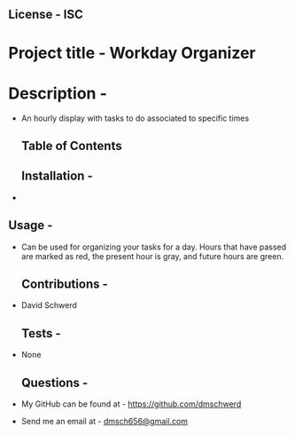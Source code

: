 
  ## License - ISC
  # Project title - Workday Organizer
  # Description - 
* An hourly display with tasks to do associated to specific times

  ## Table of Contents
  ## Installation - 
* 

  ## Usage - 
* Can be used for organizing your tasks for a day. Hours that have passed are marked as red, the present hour is gray, and future hours are green.

  ## Contributions - 
* David Schwerd 

  ## Tests - 
* None 

  ## Questions - 
* My GitHub can be found at - https://github.com/dmschwerd
* Send me an email at - dmsch656@gmail.com 